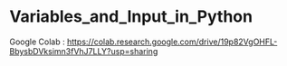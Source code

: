 # Variables_and_Input_in_Python 
Google Colab : https://colab.research.google.com/drive/19p82VgOHFL-BbysbDVksimn3fVhJ7LLY?usp=sharing

